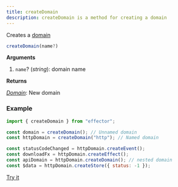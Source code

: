 ```yaml
---
title: createDomain
description: createDomain is a method for creating a domain
---
```


Creates a [domain](/api/effector/Domain.md)

```typescript
createDomain(name?)
```

**Arguments**

1. `name`? (_string_): domain name

**Returns**

[_Domain_](/api/effector/Domain.md): New domain

### Example

```js
import { createDomain } from "effector";

const domain = createDomain(); // Unnamed domain
const httpDomain = createDomain("http"); // Named domain

const statusCodeChanged = httpDomain.createEvent();
const downloadFx = httpDomain.createEffect();
const apiDomain = httpDomain.createDomain(); // nested domain
const $data = httpDomain.createStore({ status: -1 });
```

[Try it](https://share.effector.dev/GMpjINHa)
